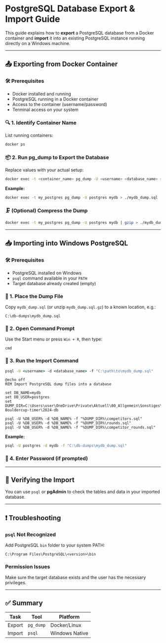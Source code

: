 # PostgreSQL Database Export & Import Guide

This guide explains how to **export** a PostgreSQL database from a Docker container and **import** it into an existing PostgreSQL instance running directly on a Windows machine.

---

## 📤 Exporting from Docker Container

### 🛠 Prerequisites
- Docker installed and running
- PostgreSQL running in a Docker container
- Access to the container (username/password)
- Terminal access on your system

### 🔍 1. Identify Container Name
List running containers:
```bash
docker ps
```

### 📦 2. Run pg_dump to Export the Database
Replace values with your actual setup:
```bash
docker exec -t <container_name> pg_dump -U <username> <database_name> > ./dump.sql
```

**Example:**
```bash
docker exec -t my_postgres pg_dump -U postgres mydb > ./mydb_dump.sql
```

### 🗜️ (Optional) Compress the Dump
```bash
docker exec -t my_postgres pg_dump -U postgres mydb | gzip > ./mydb_dump.sql.gz
```

---

## 📥 Importing into Windows PostgreSQL

### 🛠 Prerequisites
- PostgreSQL installed on Windows
- `psql` command available in your `PATH`
- Target database already created (empty)

### 📂 1. Place the Dump File
Copy `mydb_dump.sql` (or unzip `mydb_dump.sql.gz`) to a known location, e.g.:

```
C:\db-dumps\mydb_dump.sql
```

### 🧭 2. Open Command Prompt
Use the Start menu or press `Win + R`, then type:
```
cmd
```

### 🧾 3. Run the Import Command
```cmd
psql -U <username> -d <database_name> -f "C:\path\to\mydb_dump.sql"
```

```shell
@echo off
REM Import PostgreSQL dump files into a database

set DB_NAME=mydb
set DB_USER=postgres
set DUMP_DIR=C:\Users\user\OneDrive\Private\Aktuell\00_Allgemein\Sonstiges\KIOT-Bouldercup-timer\2024-db

psql -U %DB_USER% -d %DB_NAME% -f "%DUMP_DIR%\competitors.sql"
psql -U %DB_USER% -d %DB_NAME% -f "%DUMP_DIR%\rounds.sql"
psql -U %DB_USER% -d %DB_NAME% -f "%DUMP_DIR%\competitor_rounds.sql"
```

**Example:**
```cmd
psql -U postgres -d mydb -f "C:\db-dumps\mydb_dump.sql"
```

### 🔑 4. Enter Password (if prompted)

---

## 🧪 Verifying the Import
You can use `psql` or **pgAdmin** to check the tables and data in your imported database.

---

## ❗ Troubleshooting

### `psql` Not Recognized
Add PostgreSQL `bin` folder to your system PATH:
```
C:\Program Files\PostgreSQL\<version>\bin
```

### Permission Issues
Make sure the target database exists and the user has the necessary privileges.

---

## ✅ Summary

| Task    | Tool       | Platform       |
|---------|------------|----------------|
| Export  | `pg_dump`  | Docker/Linux   |
| Import  | `psql`     | Windows Native |
